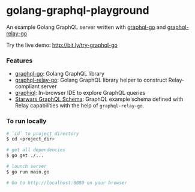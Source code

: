 # golang-graphql-playground
An example Golang GraphQL server written with [graphql-go](https://github.com/chris-ramon/graphql-go) and [graphql-relay-go](https://github.com/sogko/graphql-relay-go)

Try the live demo: http://bit.ly/try-graphql-go 

### Features
- [graphql-go](https://github.com/chris-ramon/graphql-go): Golang GraphQL library
- [graphql-relay-go](https://github.com/sogko/graphql-relay-go): Golang GraphQL library helper to construct Relay-compliant server
- [graphiql](https://github.com/graphql/graphiql): In-browser IDE to explore GraphQL queries
- [Starwars GraphQL Schema](https://github.com/sogko/graphql-relay-go/tree/master/examples/starwars): GraphQL example schema defined with Relay capabilities with the help of `graphql-relay-go`.

### To run locally
```bash
# `cd` to project directory
$ cd <project_dir>

# get all dependencies
$ go get ./...

# launch server
$ go run main.go

# Go to http://localhost:8080 on your browser
```

